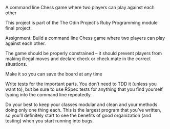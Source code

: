 A command line Chess game where two players can play against each other

This project is part of the The Odin Project's Ruby Programming module final project.

Assignment:
Build a command line Chess game where two players can play against each other.

The game should be properly constrained – it should prevent players from making illegal moves and declare check or check mate in the correct situations.

Make it so you can save the board at any time

Write tests for the important parts. You don’t need to TDD it (unless you want to), but be sure to use RSpec tests for anything that you find yourself typing into the command line repeatedly.

Do your best to keep your classes modular and clean and your methods doing only one thing each. This is the largest program that you’ve written, so you’ll definitely start to see the benefits of good organization (and testing) when you start running into bugs.
